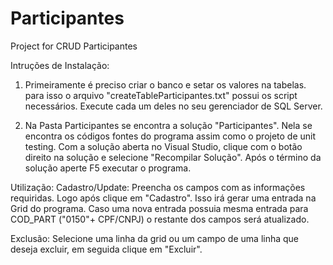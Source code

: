 # Participantes
Project for CRUD Participantes

Intruções de Instalação:
 1) Primeiramente é preciso criar o banco e setar os valores na tabelas.
para isso o arquivo "createTableParticipantes.txt" possui os script necessários.
Execute cada um deles no seu gerenciador de SQL Server.

2) Na Pasta Participantes se encontra a solução "Participantes".
Nela se encontra os códigos fontes do programa assim como o projeto de unit testing.
Com a solução aberta no Visual Studio, clique com o botão direito na solução e selecione "Recompilar Solução".
Após o término da solução aperte F5 executar o programa.

Utilização:
  Cadastro/Update:
    Preencha os campos com as informações requiridas. Logo após clique em "Cadastro". 
    Isso irá gerar uma entrada na Grid do programa. Caso uma nova entrada possuia mesma entrada para COD_PART ("0150"+ CPF/CNPJ)
    o restante dos campos será atualizado.
    
  Exclusão:
    Selecione uma linha da grid ou um campo de uma linha que deseja excluir, em seguida clique em "Excluir". 

